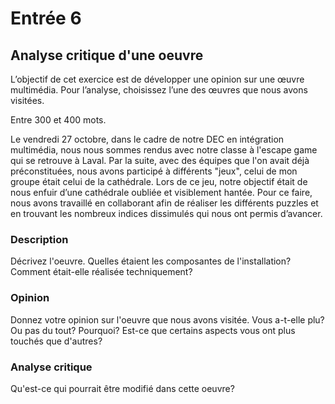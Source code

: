 # Entrée 6
## Analyse critique d'une oeuvre

L’objectif de cet exercice est de développer une opinion sur une œuvre multimédia. Pour l’analyse, choisissez l’une des œuvres que nous avons visitées. 

Entre 300 et 400 mots. 

Le vendredi 27 octobre, dans le cadre de notre DEC en intégration multimédia, nous nous sommes rendus avec notre classe à l'escape game qui se retrouve à Laval. Par la suite, avec des équipes que l'on avait
déjà préconstituées, nous avons participé à différents "jeux", celui de mon groupe était celui de la cathédrale. Lors de ce jeu, notre objectif était de nous enfuir d’une cathédrale oubliée et visiblement
hantée. Pour ce faire, nous avons travaillé en collaborant afin de réaliser les différents puzzles et en trouvant les nombreux indices dissimulés qui nous ont permis d’avancer. 

### Description
Décrivez l'oeuvre. Quelles étaient les composantes de l'installation? Comment était-elle réalisée techniquement? 




### Opinion
Donnez votre opinion sur l'oeuvre que nous avons visitée. Vous a-t-elle plu? Ou pas du tout? Pourquoi? Est-ce que certains aspects vous ont plus touchés que d'autres? 




### Analyse critique
Qu'est-ce qui pourrait être modifié dans cette oeuvre? 


